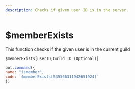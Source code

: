 ```yaml
---
description: Checks if given user ID is in the server.
---
```


# $memberExists

This function checks if the given user is in the current guild

```
$memberExists[userID;Guild ID (Optional)]
```

```javascript
bot.command({
name: "ismember",
code: `$memberExists[535566311942651924]`
})
```
